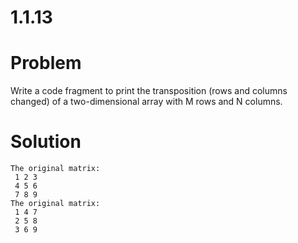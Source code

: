 # 1.1.13

# Problem

Write a code fragment to print the transposition (rows and columns changed) of a two-dimensional array with M rows and N columns.

# Solution

```
The original matrix:
 1 2 3
 4 5 6
 7 8 9
The original matrix:
 1 4 7
 2 5 8
 3 6 9
```
